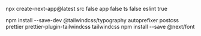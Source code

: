 npx create-next-app@latest
src false
app false
ts false
eslint true

npm install --save-dev @tailwindcss/typography autoprefixer postcss prettier prettier-plugin-tailwindcss tailwindcss
npm install --save @next/font
